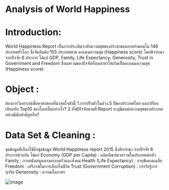 # Analysis of World Happiness

# Introduction: 
World Happiness Report เป็นการประเมินระดับความสุขของประชาชนหลายล้านคนใน 146 ประเทศทั่วโลก ซึ่งจัดอันดับ 155 ประเทศตาม คะแนนความสุข (Happiness score) โดยพิจารณาจากปัจจัย 6 ประการ ได้แก่ GDP, Family, Life Expectancy, Generosity, Trust in Government and Freedom ซึ่งผลรวมของปัจจัยทั้งเหล่าทำให้เกิดเป็นคะแนนความสุข (Happiness score) 

# Object : 
ต้องการวิเคราะห์เพื่อหาคำตอบที่น่าสนใจดังนี้
1.การปรับตัวในช่วง 5 ปีของประเทศไทย และเปรียบเทียบกับ Top10 ของโลกเป็นอย่างไร?
2.ทั้ง6ปัจจัยตามที่ Report ระบุมีผลต่อความสุขของประเทศอย่างมีนัยสำคัญหรือ?

# Data Set & Cleaning :
ชุดข้อมูลที่เลือกใช้คือชุดข้อมูล World Happiness report 2015 ซึ่งพิจารณา จากปัจจัย 6 ประการด้วยกัน ได้แก่
Economy (GDP per Capita) : ผลิตภัณฑ์มวลรวมในประเทศต่อหัว
Family : การสนับสนุนทางครอบครัวและสังคม
Health (Life Expectancy) : อายุขัยคาดเฉลี่ย
Freedom : เสรีภาพในการเลือกในชีวิต
Trust (Government Corruption) : การรับรู้การทุจริต
Generosity : ความเอื้ออาทร

![image](https://user-images.githubusercontent.com/107410157/189485680-2a6b702b-2799-4b5b-98da-5b122ced2b53.png)
